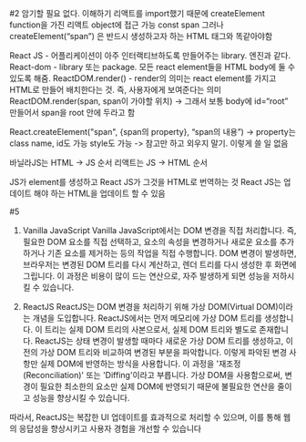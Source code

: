#2
암기할 필요 없다. 이해하기
리액트를 import했기 때문에 createElement function을 가진 리액트 object에 접근 가능
const span 그러나 createElement(“span”) 은 반드시 생성하고자 하는 HTML 태그와 똑같아야함

React JS - 어플리케이션이 아주 인터랙티브하도록 만들어주는 library. 엔진과 같다.
React-dom - library 또는 package. 모든 react element들을 HTML body에 둘 수 있도록 해줌.
ReactDOM.render() - render의 의미는 react element를 가지고 HTML로 만들어 배치한다는 것. 즉, 사용자에게 보여준다는 의미
ReactDOM.render(span, span이 가야할 위치)
-> 그래서 보통 body에 id=“root” 만들어서 span을 root 안에 두라고 함

React.createElement("span", {span의 property}, “span의 내용”)
-> property는 class name, id도 가능 style도 가능
-> 참고만 하고 외우지 말기. 이렇게 쓸 일 없음

바닐라JS는 HTML -> JS 순서
리액트는 JS -> HTML 순서

JS가 element를 생성하고 React JS가 그것을 HTML로 번역하는 것
React JS는 업데이트 해야 하는 HTML을 업데이트 할 수 있음


#5
1. Vanilla JavaScript
Vanilla JavaScript에서는 DOM 변경을 직접 처리합니다. 즉, 필요한 DOM 요소를 직접 선택하고, 요소의 속성을 변경하거나 새로운 요소를 추가하거나 기존 요소를 제거하는 등의 작업을 직접 수행합니다.
DOM 변경이 발생하면, 브라우저는 변경된 DOM 트리를 다시 계산하고, 렌더 트리를 다시 생성한 후 화면에 그립니다. 이 과정은 비용이 많이 드는 연산으로, 자주 발생하게 되면 성능을 저하시킬 수 있습니다.

2. ReactJS
ReactJS는 DOM 변경을 처리하기 위해 가상 DOM(Virtual DOM)이라는 개념을 도입합니다. ReactJS에서는 먼저 메모리에 가상 DOM 트리를 생성합니다. 이 트리는 실제 DOM 트리의 사본으로서, 실제 DOM 트리와 별도로 존재합니다.
ReactJS는 상태 변경이 발생할 때마다 새로운 가상 DOM 트리를 생성하고, 이전의 가상 DOM 트리와 비교하여 변경된 부분을 파악합니다. 이렇게 파악된 변경 사항만 실제 DOM에 반영하는 방식을 사용합니다. 이 과정을 '재조정(Reconciliation)' 또는 'Diffing'이라고 부릅니다.
가상 DOM을 사용함으로써, 변경이 필요한 최소한의 요소만 실제 DOM에 반영되기 때문에 불필요한 연산을 줄이고 성능을 향상시킬 수 있습니다.

따라서, ReactJS는 복잡한 UI 업데이트를 효과적으로 처리할 수 있으며, 이를 통해 웹의 응답성을 향상시키고 사용자 경험을 개선할 수 있습니다